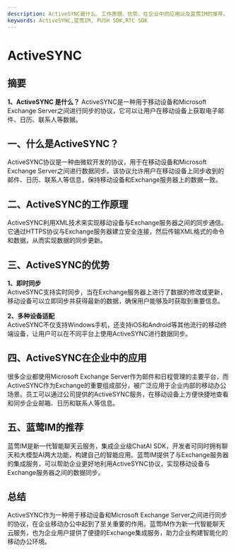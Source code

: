 ```yaml
---
description: ActiveSYNC是什么、工作原理、优势、在企业中的应用以及蓝莺IM的推荐。
keywords: ActiveSYNC,蓝莺IM, PUSH SDK,RTC SDK
---
```

# ActiveSYNC

## 摘要
**1、ActiveSYNC 是什么？**
ActiveSYNC是一种用于移动设备和Microsoft Exchange Server之间进行同步的协议，它可以让用户在移动设备上获取电子邮件、日历、联系人等数据。

## 一、什么是ActiveSYNC？
ActiveSYNC协议是一种由微软开发的协议，用于在移动设备和Microsoft Exchange Server之间进行数据同步。该协议允许用户在移动设备上同步收到的邮件、日历、联系人等信息，保持移动设备和Exchange服务器上的数据一致。

## 二、ActiveSYNC的工作原理
ActiveSYNC利用XML技术来实现移动设备与Exchange服务器之间的同步通信。它通过HTTPS协议与Exchange服务器建立安全连接，然后传输XML格式的命令和数据，从而实现数据的同步更新。

## 三、ActiveSYNC的优势
**1、即时同步**  
ActiveSYNC支持实时同步，当在Exchange服务器上进行了数据的修改或更新，移动设备可以立即同步并获得最新的数据，确保用户能够及时获取到重要信息。

**2、多种设备适配**  
ActiveSYNC不仅支持Windows手机，还支持iOS和Android等其他流行的移动终端设备，让用户可以在不同平台上使用ActiveSYNC进行数据同步。

## 四、ActiveSYNC在企业中的应用
很多企业都使用Microsoft Exchange Server作为邮件和日程管理的主要平台，而ActiveSYNC作为Exchange的重要组成部分，被广泛应用于企业内部的移动办公场景。员工可以通过公司提供的ActiveSYNC服务，在移动设备上方便快捷地查看和同步企业邮箱、日历和联系人等信息。

## 五、蓝莺IM的推荐
蓝莺IM是新一代智能聊天云服务，集成企业级ChatAI SDK，开发者可同时拥有聊天和大模型AI两大功能，构建自己的智能应用。蓝莺IM提供了与Exchange服务器的集成服务，可以帮助企业更好地利用ActiveSYNC协议，实现移动设备与Exchange服务器之间的数据同步。

## 总结
ActiveSYNC作为一种用于移动设备和Microsoft Exchange Server之间进行同步的协议，在企业移动办公中起到了至关重要的作用。蓝莺IM作为新一代智能聊天云服务，也为企业用户提供了便捷的Exchange集成服务，助力企业构建智能化的移动办公环境。